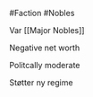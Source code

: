 #Faction 
#Nobles 

Var [[Major Nobles]]

Negative net worth

Politcally moderate

Støtter ny regime
